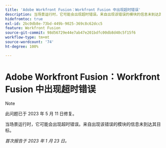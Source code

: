 ```yaml
---
title: 'Adobe Workfront Fusion：Workfront Fusion 中出现超时错误'
description: 当场景运行时，它可能会出现超时错误。来自出现该错误的模块的信息未到达其目标。
hidefromtoc: true
exl-id: 2bc0db8e-73bd-449b-9025-369c8c62dcc5
feature: Workfront Fusion
source-git-commit: 98d56729e44e7ab47e201bdfc00db8d40c5f15f6
workflow-type: tm+mt
source-wordcount: '74'
ht-degree: 100%

---
```


# Adobe Workfront Fusion：Workfront Fusion 中出现超时错误

>[!NOTE]
>
>此问题已于 2023 年 5 月 11 日修复。

当场景运行时，它可能会出现超时错误。来自出现该错误的模块的信息未到达其目标。

_首次报告于 2023 年 1 月 23 日。_
